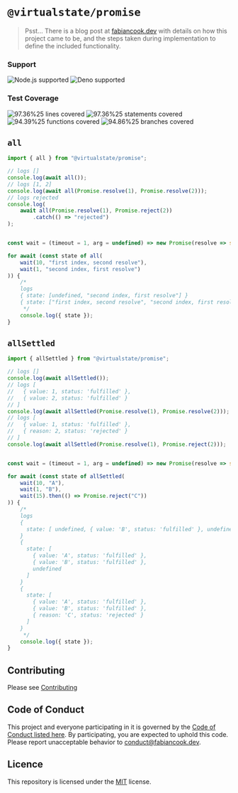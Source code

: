 # `@virtualstate/promise`

> Psst... There is a blog post at [fabiancook.dev](https://fabiancook.dev/2022/02/26/an-async-thing) with details on how 
> this project came to be, and the steps taken during implementation to define the included functionality. 

[//]: # (badges)

### Support

 ![Node.js supported](https://img.shields.io/badge/node-%3E%3D16.0.0-blue) ![Deno supported](https://img.shields.io/badge/deno-%3E%3D1.17.0-blue) 

### Test Coverage

 ![97.36%25 lines covered](https://img.shields.io/badge/lines-97.36%25-brightgreen) ![97.36%25 statements covered](https://img.shields.io/badge/statements-97.36%25-brightgreen) ![94.39%25 functions covered](https://img.shields.io/badge/functions-94.39%25-brightgreen) ![94.86%25 branches covered](https://img.shields.io/badge/branches-94.86%25-brightgreen)

[//]: # (badges)

## `all`

```typescript
import { all } from "@virtualstate/promise";

// logs []
console.log(await all());
// logs [1, 2]
console.log(await all(Promise.resolve(1), Promise.resolve(2)));
// logs rejected
console.log(
    await all(Promise.resolve(1), Promise.reject(2))
        .catch(() => "rejected")
);
```

```typescript

const wait = (timeout = 1, arg = undefined) => new Promise(resolve => setTimeout(resolve, timeout, arg));

for await (const state of all(
    wait(10, "first index, second resolve"),
    wait(1, "second index, first resolve")
)) {
    /*
    logs
    { state: [undefined, "second index, first resolve"] }
    { state: ["first index, second resolve", "second index, first resolve"] }
     */
    console.log({ state });
}
```


## `allSettled`

```typescript
import { allSettled } from "@virtualstate/promise";

// logs []
console.log(await allSettled());
// logs [
//   { value: 1, status: 'fulfilled' },
//   { value: 2, status: 'fulfilled' }
// ]
console.log(await allSettled(Promise.resolve(1), Promise.resolve(2))); 
// logs [
//   { value: 1, status: 'fulfilled' },
//   { reason: 2, status: 'rejected' }
// ]
console.log(await allSettled(Promise.resolve(1), Promise.reject(2)));
```

```typescript

const wait = (timeout = 1, arg = undefined) => new Promise(resolve => setTimeout(resolve, timeout, arg));

for await (const state of allSettled(
    wait(10, "A"), 
    wait(1, "B"),
    wait(15).then(() => Promise.reject("C"))
)) {
    /*
    logs
    {
      state: [ undefined, { value: 'B', status: 'fulfilled' }, undefined ]
    }
    {
      state: [
        { value: 'A', status: 'fulfilled' },
        { value: 'B', status: 'fulfilled' },
        undefined
      ]
    }
    {
      state: [
        { value: 'A', status: 'fulfilled' },
        { value: 'B', status: 'fulfilled' },
        { reason: 'C', status: 'rejected' }
      ]
    }
     */
    console.log({ state });
}
```

## Contributing

Please see [Contributing](./CONTRIBUTING.md)

## Code of Conduct

This project and everyone participating in it is governed by the [Code of Conduct listed here](./CODE-OF-CONDUCT.md). By participating, you are expected to uphold this code. Please report unacceptable behavior to [conduct@fabiancook.dev](mailto:conduct@fabiancook.dev).

## Licence

This repository is licensed under the [MIT](https://choosealicense.com/licenses/mit/) license.
